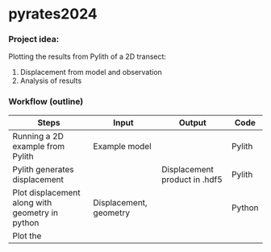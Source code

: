 # pyrates2024
### Project idea: 
Plotting the results from Pylith of a 2D transect:
1. Displacement from model and observation
2. Analysis of results

### Workflow (outline) 

| Steps | Input | Output | Code   |
|-------|-------|--------|------  |
|Running a 2D example from Pylith| Example model |  | Pylith |
|Pylith generates displacement | | Displacement product in .hdf5 | Pylith|
|Plot displacement along with geometry in python | Displacement, geometry||Python|
|Plot the ||||
